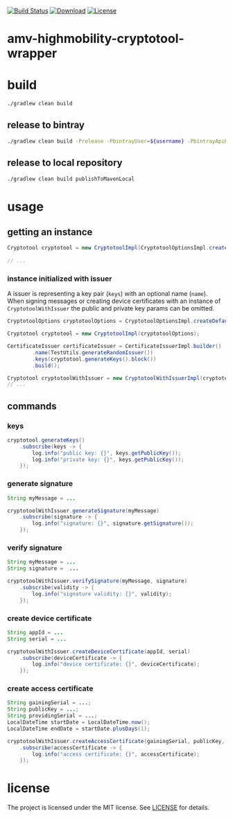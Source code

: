 [![Build Status](https://travis-ci.org/amvnetworks/amv-highmobility-cryptotool-wrapper.svg?branch=master)](https://travis-ci.org/amvnetworks/amv-highmobility-cryptotool-wrapper)
[![Download](https://api.bintray.com/packages/amvnetworks/amv-highmobility-cryptotool-wrapper/amv-highmobility-cryptotool-wrapper/images/download.svg)](https://bintray.com/amvnetworks/amv-highmobility-cryptotool-wrapper/amv-highmobility-cryptotool-wrapper/_latestVersion)
[![License](https://img.shields.io/github/license/amvnetworks/amv-highmobility-cryptotool-wrapper.svg?maxAge=2592000)](https://github.com/amvnetworks/amv-highmobility-cryptotool-wrapper/blob/master/LICENSE)

amv-highmobility-cryptotool-wrapper
========

# build
```bash
./gradlew clean build
```

## release to bintray
```bash
./gradlew clean build -Prelease -PbintrayUser=${username} -PbintrayApiKey=${apiKey} bintrayUpload
```

## release to local repository
```bash
./gradlew clean build publishToMavenLocal
```

# usage

## getting an instance
```java
Cryptotool cryptotool = new CryptotoolImpl(CryptotoolOptionsImpl.createDefault());
   
// ...
```

### instance initialized with issuer
A issuer is representing a key pair (`keys`) with an optional name (`name`).
When signing messages or creating device certificates with an instance of
`CryptotoolWithIssuer` the public and private key params can be omitted.
```java
CryptotoolOptions cryptotoolOptions = CryptotoolOptionsImpl.createDefault();

Cryptotool cryptotool = new CryptotoolImpl(cryptotoolOptions);

CertificateIssuer certificateIssuer = CertificateIssuerImpl.builder()
        .name(TestUtils.generateRandomIssuer())
        .keys(cryptotool.generateKeys().block())
        .build();

Cryptotool cryptotoolWithIssuer = new CryptotoolWithIssuerImpl(cryptotoolOptions, certificateIssuer);
// ...
```

## commands

### keys
```java
cryptotool.generateKeys()
    .subscribe(keys -> {
        log.info("public key: {}", keys.getPublicKey());
        log.info("private key: {}", keys.getPublicKey());
    });
```

### generate signature
```java
String myMessage = ...

cryptotoolWithIssuer.generateSignature(myMessage)
    .subscribe(signature -> {
        log.info("signature: {}", signature.getSignature());
    });
```

### verify signature
```java
String myMessage = ...
String signature =  ...

cryptotoolWithIssuer.verifySignature(myMessage, signature)
    .subscribe(validity -> {
        log.info("signature validity: {}", validity);
    });
```

### create device certificate
```java
String appId = ...
String serial = ...

cryptotoolWithIssuer.createDeviceCertificate(appId, serial)
    .subscribe(deviceCertificate -> {
        log.info("device certificate: {}", deviceCertificate);
    });
```

### create access certificate
```java
String gainingSerial = ...;
String publicKey = ...;
String providingSerial = ...;
LocalDateTime startDate = LocalDateTime.now();
LocalDateTime endDate = startDate.plusDays(1);

cryptotoolWithIssuer.createAccessCertificate(gainingSerial, publicKey, providingSerial, startDate, endDate)
    .subscribe(accessCertificate -> {
        log.info("access certificate: {}", accessCertificate);
    });
```


# license
The project is licensed under the MIT license. See
[LICENSE](LICENSE) for details.